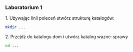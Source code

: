 ### Laboratorium 1

1\. Używając linii poleceń stwórz strukturę katalogów:

```sh
mkdir ...
```

2\. Przejdź do katalogu dom i utwórz katalog wazne-sprawy

```sh
cd ...
```
